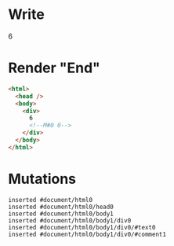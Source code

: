 # Write
  <div>6<!M#0 0></div>


# Render "End"
```html
<html>
  <head />
  <body>
    <div>
      6
      <!--M#0 0-->
    </div>
  </body>
</html>
```

# Mutations
```
inserted #document/html0
inserted #document/html0/head0
inserted #document/html0/body1
inserted #document/html0/body1/div0
inserted #document/html0/body1/div0/#text0
inserted #document/html0/body1/div0/#comment1
```